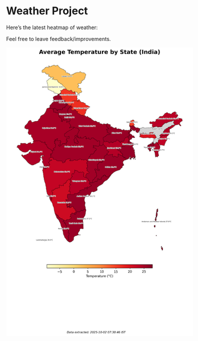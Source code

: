 # Weather Project

Here’s the latest heatmap of weather:

Feel free to leave feedback/improvements.

![India Heatmap](docs/assets/india_heatmap.png?v=DDDCD0)
